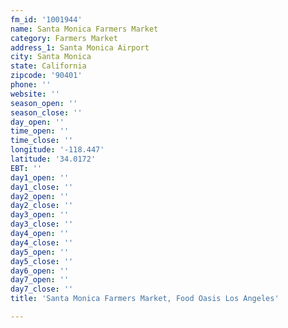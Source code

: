 ```yaml
---
fm_id: '1001944'
name: Santa Monica Farmers Market
category: Farmers Market
address_1: Santa Monica Airport
city: Santa Monica
state: California
zipcode: '90401'
phone: ''
website: ''
season_open: ''
season_close: ''
day_open: ''
time_open: ''
time_close: ''
longitude: '-118.447'
latitude: '34.0172'
EBT: ''
day1_open: ''
day1_close: ''
day2_open: ''
day2_close: ''
day3_open: ''
day3_close: ''
day4_open: ''
day4_close: ''
day5_open: ''
day5_close: ''
day6_open: ''
day7_open: ''
day7_close: ''
title: 'Santa Monica Farmers Market, Food Oasis Los Angeles'

---
```

